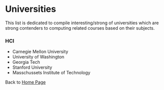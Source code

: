 # Universities

This list is dedicated to compile interesting/strong of universities which are strong contenders to computing related courses based on their subjects.

### HCI

- Carnegie Mellon University
- University of Washington
- Georgia Tech
- Stanford University
- Masschussets Institute of Technology

Back to [Home Page](../README.md)
